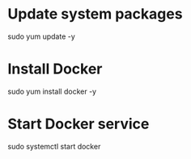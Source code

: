 # Update system packages
sudo yum update -y

# Install Docker
sudo yum install docker -y

# Start Docker service
sudo systemctl start docker
